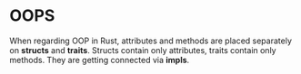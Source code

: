 # OOPS

When regarding OOP in Rust, attributes and methods are placed separately on **structs** and **traits**. Structs contain only attributes, traits contain only methods. They are getting connected via **impls**.
